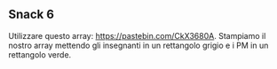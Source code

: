 ## Snack 6
Utilizzare questo array: https://pastebin.com/CkX3680A. Stampiamo il nostro array mettendo gli insegnanti in un rettangolo grigio e i PM in un rettangolo verde.